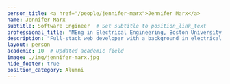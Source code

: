 ```yaml
---
person_title: <a href="/people/jennifer-marx">Jennifer Marx</a>
name: Jennifer Marx
subtitle: Software Engineer  # Set subtitle to position_link_text
professional_title: "MEng in Electrical Engineering, Boston University, Lead Software Developer (2015-2019)"
description: "Full-stack web developer with a background in electrical engineering and industrial design."
layout: person
academic: 10  # Updated academic field
image: ./img/jennifer-marx.jpg
hide_footer: true
position_category: Alumni
---
```

